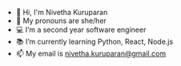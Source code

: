 - 👋 Hi, I'm Nivetha Kuruparan
- 👧 My pronouns are she/her
- 💻 I’m a second year software engineer 
- 📚 I’m currently learning Python, React, Node.js
- 📫 My email is nivetha.kuruparan@gmail.com

<!---
nivetha-kuruparan/nivetha-kuruparan is a ✨ special ✨ repository because its `README.md` (this file) appears on your GitHub profile.
You can click the Preview link to take a look at your changes.
--->
